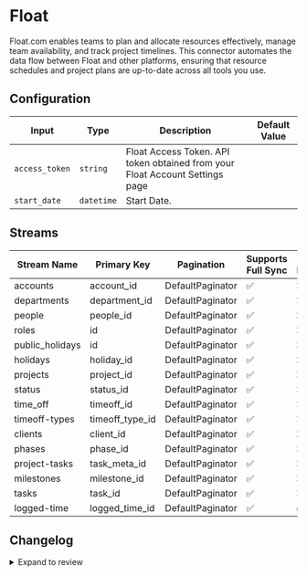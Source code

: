 # Float
Float.com enables teams to plan and allocate resources effectively, manage team availability, and track project timelines. This connector automates the data flow between Float and other platforms, ensuring that resource schedules and project plans are up-to-date across all tools you use.

## Configuration

| Input | Type | Description | Default Value |
|-------|------|-------------|---------------|
| `access_token` | `string` | Float Access Token. API token obtained from your Float Account Settings page |  |
| `start_date` | `datetime` | Start Date. | |

## Streams
| Stream Name | Primary Key | Pagination | Supports Full Sync | Supports Incremental |
|-------------|-------------|------------|---------------------|----------------------|
| accounts | account_id | DefaultPaginator | ✅ |  ❌  |
| departments | department_id | DefaultPaginator | ✅ |  ❌  |
| people | people_id | DefaultPaginator | ✅ |  ❌  |
| roles | id | DefaultPaginator | ✅ |  ❌  |
| public_holidays | id | DefaultPaginator | ✅ |  ❌  |
| holidays | holiday_id | DefaultPaginator | ✅ |  ❌  |
| projects | project_id | DefaultPaginator | ✅ |  ❌  |
| status | status_id | DefaultPaginator | ✅ |  ❌  |
| time_off | timeoff_id | DefaultPaginator | ✅ |  ❌  |
| timeoff-types | timeoff_type_id | DefaultPaginator | ✅ |  ❌  |
| clients | client_id | DefaultPaginator | ✅ |  ❌  |
| phases | phase_id | DefaultPaginator | ✅ |  ❌  |
| project-tasks | task_meta_id | DefaultPaginator | ✅ |  ❌  |
| milestones | milestone_id | DefaultPaginator | ✅ |  ❌  |
| tasks | task_id | DefaultPaginator | ✅ |  ❌  |
| logged-time | logged_time_id | DefaultPaginator | ✅ |  ✅  |

## Changelog

<details>
  <summary>Expand to review</summary>

| Version          | Date              | Pull Request | Subject        |
|------------------|-------------------|--------------|----------------|
| 0.0.31 | 2025-08-23 | [65301](https://github.com/airbytehq/airbyte/pull/65301) | Update dependencies |
| 0.0.30 | 2025-08-09 | [64776](https://github.com/airbytehq/airbyte/pull/64776) | Update dependencies |
| 0.0.29 | 2025-08-02 | [64370](https://github.com/airbytehq/airbyte/pull/64370) | Update dependencies |
| 0.0.28 | 2025-07-26 | [63937](https://github.com/airbytehq/airbyte/pull/63937) | Update dependencies |
| 0.0.27 | 2025-07-19 | [63595](https://github.com/airbytehq/airbyte/pull/63595) | Update dependencies |
| 0.0.26 | 2025-07-17 | [63315](https://github.com/airbytehq/airbyte/pull/63315) | source-float contribution from cvd |
| 0.0.25 | 2025-07-12 | [63025](https://github.com/airbytehq/airbyte/pull/63025) | Update dependencies |
| 0.0.24 | 2025-07-05 | [62759](https://github.com/airbytehq/airbyte/pull/62759) | Update dependencies |
| 0.0.23 | 2025-06-28 | [62314](https://github.com/airbytehq/airbyte/pull/62314) | Update dependencies |
| 0.0.22 | 2025-06-21 | [61955](https://github.com/airbytehq/airbyte/pull/61955) | Update dependencies |
| 0.0.21 | 2025-06-14 | [60401](https://github.com/airbytehq/airbyte/pull/60401) | Update dependencies |
| 0.0.20 | 2025-05-10 | [59937](https://github.com/airbytehq/airbyte/pull/59937) | Update dependencies |
| 0.0.19 | 2025-05-03 | [58908](https://github.com/airbytehq/airbyte/pull/58908) | Update dependencies |
| 0.0.18 | 2025-04-19 | [57837](https://github.com/airbytehq/airbyte/pull/57837) | Update dependencies |
| 0.0.17 | 2025-04-05 | [57258](https://github.com/airbytehq/airbyte/pull/57258) | Update dependencies |
| 0.0.16 | 2025-03-29 | [56533](https://github.com/airbytehq/airbyte/pull/56533) | Update dependencies |
| 0.0.15 | 2025-03-22 | [55942](https://github.com/airbytehq/airbyte/pull/55942) | Update dependencies |
| 0.0.14 | 2025-03-08 | [55330](https://github.com/airbytehq/airbyte/pull/55330) | Update dependencies |
| 0.0.13 | 2025-03-01 | [54994](https://github.com/airbytehq/airbyte/pull/54994) | Update dependencies |
| 0.0.12 | 2025-02-22 | [54402](https://github.com/airbytehq/airbyte/pull/54402) | Update dependencies |
| 0.0.11 | 2025-02-15 | [53710](https://github.com/airbytehq/airbyte/pull/53710) | Update dependencies |
| 0.0.10 | 2025-02-08 | [53364](https://github.com/airbytehq/airbyte/pull/53364) | Update dependencies |
| 0.0.9 | 2025-02-01 | [52797](https://github.com/airbytehq/airbyte/pull/52797) | Update dependencies |
| 0.0.8 | 2025-01-25 | [52377](https://github.com/airbytehq/airbyte/pull/52377) | Update dependencies |
| 0.0.7 | 2025-01-18 | [51647](https://github.com/airbytehq/airbyte/pull/51647) | Update dependencies |
| 0.0.6 | 2025-01-11 | [51067](https://github.com/airbytehq/airbyte/pull/51067) | Update dependencies |
| 0.0.5 | 2024-12-28 | [50552](https://github.com/airbytehq/airbyte/pull/50552) | Update dependencies |
| 0.0.4 | 2024-12-21 | [50033](https://github.com/airbytehq/airbyte/pull/50033) | Update dependencies |
| 0.0.3 | 2024-12-14 | [49476](https://github.com/airbytehq/airbyte/pull/49476) | Update dependencies |
| 0.0.2 | 2024-12-12 | [48211](https://github.com/airbytehq/airbyte/pull/48211) | Update dependencies |
| 0.0.1 | 2024-10-23 | | Initial release by [@bala-ceg](https://github.com/bala-ceg) via Connector Builder |

</details>
